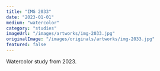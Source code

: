 ```yaml
---
title: "IMG 2033"
date: "2023-01-01"
medium: "watercolor"
category: "studies"
imageUrl: "/images/artworks/img-2033.jpg"
originalImage: "/images/originals/artworks/img-2033.jpg"
featured: false
---
```


Watercolor study from 2023.
